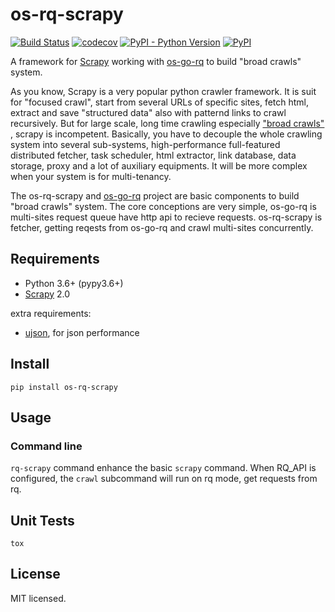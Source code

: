 # os-rq-scrapy

[![Build Status](https://www.travis-ci.org/cfhamlet/os-rq-scrapy.svg?branch=master)](https://www.travis-ci.org/cfhamlet/os-rq-scrapy)
[![codecov](https://codecov.io/gh/cfhamlet/os-rq-scrapy/branch/master/graph/badge.svg)](https://codecov.io/gh/cfhamlet/os-rq-scrapy)
[![PyPI - Python Version](https://img.shields.io/pypi/pyversions/os-rq-scrapy.svg)](https://pypi.python.org/pypi/os-rq-scrapy)
[![PyPI](https://img.shields.io/pypi/v/os-rq-scrapy.svg)](https://pypi.python.org/pypi/os-rq-scrapy)


A framework for [Scrapy](https://github.com/scrapy/scrapy) working with [os-go-rq](https://github.com/cfhamlet/os-go-rq) to build "broad crawls" system.

As you know, Scrapy is a very popular python crawler framework. It is suit for "focused crawl", start from several URLs of specific sites, fetch html, extract and save "structured data" also with patternd links to crawl recursively. But for large scale, long time crawling especially ["broad crawls" ](https://docs.scrapy.org/en/latest/topics/broad-crawls.html), scrapy is incompetent. Basically, you have to decouple the whole crawling system into several sub-systems, high-performance full-featured distributed fetcher, task scheduler, html extractor, link database, data storage, proxy and a lot of auxiliary equipments. It will be more complex when your system is for multi-tenancy.

The os-rq-scrapy and [os-go-rq](https://github.com/cfhamlet/os-go-rq) project are basic components to build "broad crawls" system. The core conceptions are very simple, os-go-rq is multi-sites request queue have http api to recieve requests. os-rq-scrapy is fetcher, getting reqests from os-go-rq and crawl multi-sites concurrently. 


## Requirements

* Python 3.6+ (pypy3.6+)
* [Scrapy](https://github.com/scrapy/scrapy) 2.0

extra requirements:

* [ujson](https://github.com/ultrajson/ultrajson), for json performance

## Install

```
pip install os-rq-scrapy
```

## Usage

### Command line

``rq-scrapy`` command enhance the basic ``scrapy`` command. When RQ_API is configured, the ``crawl`` subcommand will run on rq mode, get requests from rq.

## Unit Tests

```
tox
```

## License

MIT licensed.
